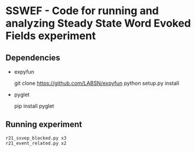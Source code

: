 # SSWEF - Code for running and analyzing Steady State Word Evoked Fields experiment

## Dependencies
* expyfun

    git clone https://github.com/LABSN/expyfun
    python setup.py install

* pyglet

    pip install pyglet

## Running experiment

    r21_ssvep_blocked.py x3
    r21_event_related.py x2
